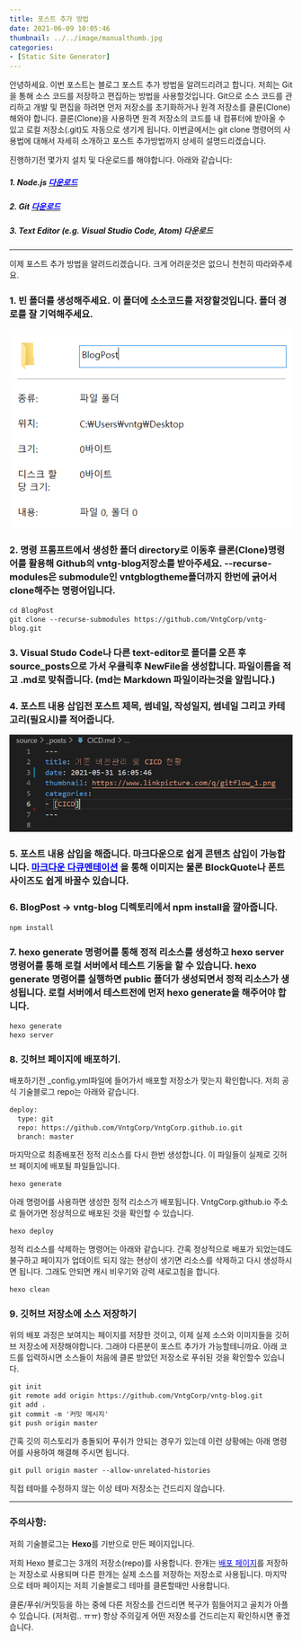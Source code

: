 ```yaml
---
title: 포스트 추가 방법
date: 2021-06-09 10:05:46
thumbnail: ../../image/manualthumb.jpg
categories: 
- [Static Site Generator]
---
```


안녕하세요. 이번 포스트는 블로그 포스트 추가 방법을 알려드리려고 합니다. 저희는 Git을 통해 소스 코드를 저장하고 편집하는 방법을 사용할것입니다.  Git으로 소스 코드를 관리하고 개발 및 편집을 하려면 먼저 저장소를 초기화하거나 원격 저장소를 클론(Clone)해와야 합니다. 클론(Clone)을 사용하면 원격 저장소의 코드를 내 컴퓨터에 받아올 수 있고 로컬 저장소(.git)도 자동으로 생기게 됩니다.  이번글에서는 git clone 명령어의 사용법에 대해서 자세히 소개하고 포스트 추가방법까지 상세히 설명드리겠습니다.


진행하기전 몇가지 설치 및 다운로드를 해야합니다. 아래와 같습니다:

##### 1. Node.js <a href="https://nodejs.org/ko/download/" target="_blank"><span style="color:blue">다운로드 </span></a>
##### 2. Git  <a href="https://git-scm.com/" target="_blank"><span style="color:blue">다운로드 </span></a>
##### 3. Text Editor (e.g. Visual Studio Code, Atom) 다운로드

* * *

이제 포스트 추가 방법을 알려드리겠습니다. 크게 어려운것은 없으니 천천히 따라와주세요. 

### 1. 빈 폴더를 생성해주세요. 이 폴더에 소소코드를 저장할것입니다. 폴더 경로를 잘 기억해주세요. 

<center><img src="../image/newpostmanual1.png" class="img-responsive"></center>

### 2. 명령 프롬프트에서 생성한 폴더 directory로 이동후 클론(Clone)명령어를 활용해 Github의 vntg-blog저장소를 받아주세요. --recurse-modules은 submodule인 vntgblogtheme폴더까지 한번에 긁어서 clone해주는 명령어입니다. 

```
cd BlogPost
git clone --recurse-submodules https://github.com/VntgCorp/vntg-blog.git
```


### 3. Visual Studo Code나 다른 text-editor로 폴더를 오픈 후 source\_posts으로 가서 우클릭후 NewFile을 생성합니다. 파일이름을 적고 .md로 맞춰줍니다. (md는 Markdown 파일이라는것을 알립니다.)


### 4. 포스트 내용 삽입전 포스트 제목, 썸네일, 작성일지, 썸네일 그리고 카테고리(필요시)를 적어줍니다. 

<center><img src="../image/newpostmanual3.png" class="img-responsive"></center>

### 5. 포스트 내용 삽입을 해줍니다. 마크다운으로 쉽게 콘텐츠 삽입이 가능합니다. <a href="https://www.markdownguide.org/basic-syntax/" target="_blank"><span style="color:blue">마크다운 다큐멘테이션</span></a> 을 통해 이미지는 물론 BlockQuote나 폰트 사이즈도 쉽게 바꿀수 있습니다.

### 6. BlogPost -> vntg-blog 디렉토리에서 npm install을 깔아줍니다. 
```
npm install
```

### 7. hexo generate 명령어를 통해 정적 리소스를 생성하고 hexo server 명령어를 통해 로컬 서버에서 테스트 기동을 할 수 있습니다. hexo generate 명령어를 실행하면 public 폴더가 생성되면서 정적 리소스가 생성됩니다. 로컬 서버에서 테스트전에 먼저 hexo generate을 해주어야 합니다.

```
hexo generate
hexo server
```

### 8. 깃허브 페이지에 배포하기.

배포하기전 _config.yml파일에 들어가서 배포할 저장소가 맞는지 확인합니다. 저희 공식 기술블로그 repo는 아래와 같습니다. 
```
deploy:
  type: git
  repo: https://github.com/VntgCorp/VntgCorp.github.io.git
  branch: master
  ```

마지막으로 최종배포전 정적 리소스를 다시 한번 생성합니다. 이 파일들이 실제로 깃허브 페이지에 배포될 파일들입니다. 
```
hexo generate
```
아래 명령어를 사용하면 생성한 정적 리소스가 배포됩니다. VntgCorp.github.io 주소로 들어가면 정상적으로 배포된 것을 확인할 수 있습니다.
```
hexo deploy
```
정적 리소스를 삭제하는 명령어는 아래와 같습니다. 간혹 정상적으로 배포가 되었는데도 불구하고 페이지가 업데이트 되지 않는 현상이 생기면 리소스를 삭제하고 다시 생성하시면 됩니다. 그래도 안되면 캐시 비우기와 강력 새로고침을 합니다.
```
hexo clean
```

### 9. 깃허브 저장소에 소스 저장하기

위의 배포 과정은 보여지는 페이지를 저장한 것이고, 이제 실제 소스와 이미지들을 깃허브 저장소에 저장해야합니다. 그래야 다른분이 포스트 추가가 가능할테니까요. 아래 코드를 입력하시면 소스들이 처음에 클론 받았던 저장소로 푸쉬된 것을 확인할수 있습니다. 

```
git init
git remote add origin https://github.com/VntgCorp/vntg-blog.git
git add .
git commit -m '커밋 메시지' 
git push origin master
```

간혹 깃의 히스토리가 충돌되어 푸쉬가 안되는 경우가 있는데 이런 상황에는 아래 명령어를 사용하여 해결해 주시면 됩니다.
```
git pull origin master --allow-unrelated-histories
```
직접 테마를 수정하지 않는 이상 테마 저장소는 건드리지 않습니다. 

* * *

### 주의사항: 
저희 기술블로그는 <b>Hexo</b>를 기반으로 만든 페이지입니다. 

저희 Hexo 블로그는 3개의 저장소(repo)를 사용합니다. 한개는 <a href="https://github.com/VntgCorp/VntgCorp.github.io" target="_blank"><span style="color:blue">배포 페이지</span></a>를 저장하는 저장소로 사용되며 다른 한개는 실제 소스를 저장하는 저장소로 사용됩니다. 마지막으로 테마 페이지는 저희 기술블로그 테마를 클론할때만 사용합니다.

클론/푸쉬/커밋등을 하는 중에 다른 저장소를 건드리면 복구가 힘들어지고 골치가 아플 수 있습니다. (저처럼.. ㅠㅠ)
항상 주의깊게 어떤 저장소를 건드리는지 확인하시면 좋겠습니다.
